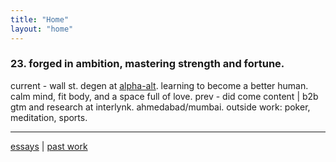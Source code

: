 ```yaml
---
title: "Home"
layout: "home"
---
```



### 23. forged in ambition, mastering strength and fortune. 

current - wall st. degen at [alpha-alt](https://alt-alpha.com/). learning to become a better human. calm mind, fit body, and a space full of love.  prev - did come content | b2b gtm and research at interlynk. ahmedabad/mumbai. outside work: poker, meditation, sports.


---
[essays](/essays/) | [past work](https://www.notion.com/) 


